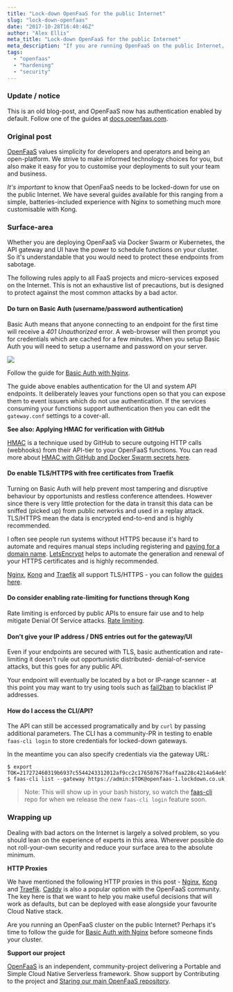 ```yaml
---
title: "Lock-down OpenFaaS for the public Internet"
slug: "lock-down-openfaas"
date: "2017-10-28T16:40:46Z"
author: "Alex Ellis"
meta_title: "Lock-down OpenFaaS for the public Internet"
meta_description: "If you are running OpenFaaS on the public Internet, then you need to know how to get locked-down, fast. Let's reduce the surface area with sensible defaults"
tags:
  - "openfaas"
  - "hardening"
  - "security"
---
```


### Update / notice

This is an old blog-post, and OpenFaaS now has authentication enabled by default. Follow one of the guides at [docs.openfaas.com](https://docs.openfaas.com/deployment/kubernetes/).

### Original post

[OpenFaaS](https://www.openfaas.com) values simplicity for developers and operators and being an open-platform. We strive to make informed technology choices for you, but also make it easy for you to customise your deployments to suit your team and business.

*It's important* to know that OpenFaaS needs to be locked-down for use on the public Internet. We have several guides available for this ranging from a simple, batteries-included experience with Nginx to something much more customisable with Kong.

### Surface-area

Whether you are deploying OpenFaaS via Docker Swarm or Kubernetes, the API gateway and UI have the power to schedule functions on your cluster. So it's understandable that you would need to protect these endpoints from sabotage.

The following rules apply to all FaaS projects and micro-services exposed on the Internet. This is not an exhaustive list of precautions, but is designed to protect against the most common attacks by a bad actor.

#### Do turn on Basic Auth (username/password authentication)

Basic Auth means that anyone connecting to an endpoint for the first time will receive a *401 Unauthorized* error. A web-browser will then prompt you for credentials which are cached for a few minutes. When you setup Basic Auth you will need to setup a username and password on your server.

![](/content/images/2017/10/loginplease1-1.png)

Follow the guide for [Basic Auth with Nginx](https://github.com/openfaas/faas/tree/master/contrib/nginx).

The guide above enables authentication for the UI and system API endpoints. It deliberately leaves your functions open so that you can expose them to event issuers which do not use authentication. If the services consuming your functions support authentication then you can edit the `gateway.conf` settings to a cover-all.

**See also: Applying HMAC for verification with GitHub**

[HMAC](https://developer.github.com/webhooks/securing/) is a technique used by GitHub to secure outgoing HTTP calls (webhooks) from their API-tier to your OpenFaaS functions. You can read more about [HMAC with GitHub and Docker Swarm secrets here](https://blog.alexellis.io/swarm-secrets-in-action/).

#### Do enable TLS/HTTPS with free certificates from Traefik

Turning on Basic Auth will help prevent most tampering and disruptive behaviour by opportunists and restless conference attendees. However since there is very little protection for the data in transit this data can be sniffed (picked up) from public networks and used in a replay attack. TLS/HTTPS mean the data is encrypted end-to-end and is highly recommended. 

I often see people run systems without HTTPS because it's hard to automate and requires manual steps including registering and [paying for a domain name](https://community.letsencrypt.org/t/certificate-for-public-ip-without-domain-name/6082/2). [LetsEncrypt](https://letsencrypt.org) helps to automate the generation and renewal of your HTTPS certificates and is highly recommended.

[Nginx](https://www.nginx.com/), [Kong](https://getkong.org/docs/) and [Traefik](https://traefik.io/) all support TLS/HTTPS - you can follow the [guides here](https://github.com/openfaas/faas/tree/master/guide).

#### Do consider enabling rate-limiting for functions through Kong

Rate limiting is enforced by public APIs to ensure fair use and to help mitigate Denial Of Service attacks. [Rate limiting](https://getkong.org/plugins/rate-limiting/).

#### Don't give your IP address / DNS entries out for the gateway/UI

Even if your endpoints are secured with TLS, basic authentication and rate-limiting it doesn't rule out opportunistic distributed-
denial-of-service attacks, but this goes for any public API.

Your endpoint will eventually be located by a bot or IP-range scanner - at this point you may want to try using tools such as [fail2ban](https://www.fail2ban.org/wiki/index.php/Main_Page) to blacklist IP addresses.

#### How do I access the CLI/API?

The API can still be accessed programatically and by `curl` by passing additional parameters. The CLI has a community-PR in testing to enable `faas-cli login` to store credentials for locked-down gateways.

In the meantime you can also specify credentials via the gateway URL:

```
$ export TOK=217272460319b6937c5544243312012af9cc2c1765076776affaa228c4214a64eb54faedba34e0353939845b5292517fe4e14112a792a2fa98463df3fbd368e4
$ faas-cli list --gateway https://admin:$TOK@openfaas-1.lockdown.co.uk
```

> Note: This will show up in your bash history, so watch the [faas-cli](https://github.com/openfaas/faas-cli) repo for when we release the new `faas-cli login` feature soon.

### Wrapping up

Dealing with bad actors on the Internet is largely a solved problem, so you should lean on the experience of experts in this area. Wherever possible do not roll-your-own security and reduce your surface area to the absolute minimum.

**HTTP Proxies**

We have mentioned the following HTTP proxies in this post - [Nginx](https://www.nginx.com/), [Kong](https://getkong.org/docs/) and [Traefik](https://traefik.io/). [Caddy](https://caddyserver.com/) is also a popular option with the OpenFaaS community. The key here is that we want to help you make useful decisions that will work as defaults, but can be deployed with ease alongside your favourite Cloud Native stack.

Are you running an OpenFaaS cluster on the public Internet? Perhaps it's time to follow the guide for [Basic Auth with Nginx](https://github.com/openfaas/faas/tree/master/contrib/nginx) before someone finds your cluster.

**Support our project**

[OpenFaaS](https://www.openfaas.com) is an independent, community-project delivering a Portable and Simple Cloud Native Serverless framework. Show support by Contributing to the project and [Staring our main OpenFaaS repository](https://github.com/openfaas/faas).